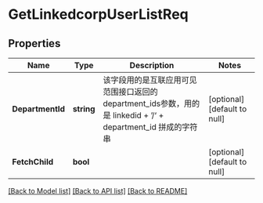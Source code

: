 # GetLinkedcorpUserListReq

## Properties
Name | Type | Description | Notes
------------ | ------------- | ------------- | -------------
**DepartmentId** | **string** | 该字段用的是互联应用可见范围接口返回的department_ids参数，用的是 linkedid + ’/‘ + department_id 拼成的字符串 | [optional] [default to null]
**FetchChild** | **bool** |  | [optional] [default to null]

[[Back to Model list]](../README.md#documentation-for-models) [[Back to API list]](../README.md#documentation-for-api-endpoints) [[Back to README]](../README.md)


